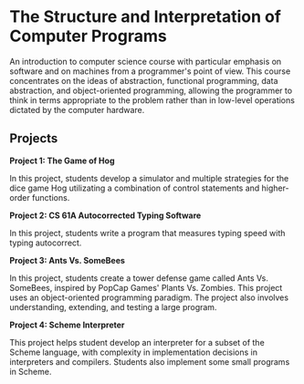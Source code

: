 # The Structure and Interpretation of Computer Programs
An introduction to computer science course with particular emphasis on software and on machines from a programmer's point of view. This course concentrates on the ideas of abstraction, functional programming, data abstraction, and object-oriented programming, allowing the programmer to think in terms appropriate to the problem rather than in low-level operations dictated by the computer hardware.

## Projects
**Project 1: The Game of Hog**

In this project, students develop a simulator and multiple strategies for the dice game Hog utilizating a combination of control statements and higher-order functions.

**Project 2: CS 61A Autocorrected Typing Software**

In this project, students write a program that measures typing speed with typing autocorrect. 

**Project 3: Ants Vs. SomeBees**

In this project, students create a tower defense game called Ants Vs. SomeBees, inspired by PopCap Games' Plants Vs. Zombies. This project uses an object-oriented programming paradigm. The project also involves understanding, extending, and testing a large program. 

**Project 4: Scheme Interpreter**

This project helps student develop an interpreter for a subset of the Scheme language, with complexity in implementation decisions in interpreters and compilers. Students also implement some small programs in Scheme. 
